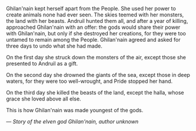 Ghilan'nain kept herself apart from the People. She used her power to create animals none had ever seen. The skies teemed with her monsters, the land with her beasts. Andruil hunted them all, and after a year of killing, approached Ghilan'nain with an offer: the gods would share their power with Ghilan'nain, but only if she destroyed her creations, for they were too untamed to remain among the People. Ghilan'nain agreed and asked for three days to undo what she had made.

On the first day she struck down the monsters of the air, except those she presented to Andruil as a gift.

On the second day she drowned the giants of the sea, except those in deep waters, for they were too well-wrought, and Pride stopped her hand.

On the third day she killed the beasts of the land, except the halla, whose grace she loved above all else.

This is how Ghilan'nain was made youngest of the gods.

— <i> Story of the elven god Ghilan'nain, author unknown </i>
